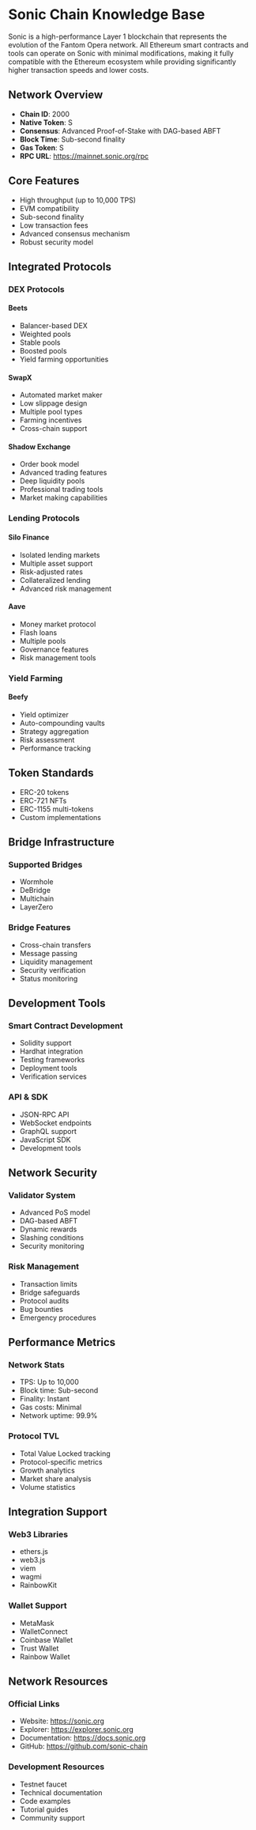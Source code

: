 ﻿# Sonic Chain Knowledge Base

Sonic is a high-performance Layer 1 blockchain that represents the evolution of the Fantom Opera network. All Ethereum smart contracts and tools can operate on Sonic with minimal modifications, making it fully compatible with the Ethereum ecosystem while providing significantly higher transaction speeds and lower costs.

## Network Overview

- **Chain ID**: 2000
- **Native Token**: S
- **Consensus**: Advanced Proof-of-Stake with DAG-based ABFT
- **Block Time**: Sub-second finality
- **Gas Token**: S
- **RPC URL**: https://mainnet.sonic.org/rpc

## Core Features

- High throughput (up to 10,000 TPS)
- EVM compatibility
- Sub-second finality
- Low transaction fees
- Advanced consensus mechanism
- Robust security model

## Integrated Protocols

### DEX Protocols

#### Beets
- Balancer-based DEX
- Weighted pools
- Stable pools
- Boosted pools
- Yield farming opportunities

#### SwapX
- Automated market maker
- Low slippage design
- Multiple pool types
- Farming incentives
- Cross-chain support

#### Shadow Exchange
- Order book model
- Advanced trading features
- Deep liquidity pools
- Professional trading tools
- Market making capabilities

### Lending Protocols

#### Silo Finance
- Isolated lending markets
- Multiple asset support
- Risk-adjusted rates
- Collateralized lending
- Advanced risk management

#### Aave
- Money market protocol
- Flash loans
- Multiple pools
- Governance features
- Risk management tools

### Yield Farming

#### Beefy
- Yield optimizer
- Auto-compounding vaults
- Strategy aggregation
- Risk assessment
- Performance tracking

## Token Standards

- ERC-20 tokens
- ERC-721 NFTs
- ERC-1155 multi-tokens
- Custom implementations

## Bridge Infrastructure

### Supported Bridges
- Wormhole
- DeBridge
- Multichain
- LayerZero

### Bridge Features
- Cross-chain transfers
- Message passing
- Liquidity management
- Security verification
- Status monitoring

## Development Tools

### Smart Contract Development
- Solidity support
- Hardhat integration
- Testing frameworks
- Deployment tools
- Verification services

### API & SDK
- JSON-RPC API
- WebSocket endpoints
- GraphQL support
- JavaScript SDK
- Development tools

## Network Security

### Validator System
- Advanced PoS model
- DAG-based ABFT
- Dynamic rewards
- Slashing conditions
- Security monitoring

### Risk Management
- Transaction limits
- Bridge safeguards
- Protocol audits
- Bug bounties
- Emergency procedures

## Performance Metrics

### Network Stats
- TPS: Up to 10,000
- Block time: Sub-second
- Finality: Instant
- Gas costs: Minimal
- Network uptime: 99.9%

### Protocol TVL
- Total Value Locked tracking
- Protocol-specific metrics
- Growth analytics
- Market share analysis
- Volume statistics

## Integration Support

### Web3 Libraries
- ethers.js
- web3.js
- viem
- wagmi
- RainbowKit

### Wallet Support
- MetaMask
- WalletConnect
- Coinbase Wallet
- Trust Wallet
- Rainbow Wallet

## Network Resources

### Official Links
- Website: https://sonic.org
- Explorer: https://explorer.sonic.org
- Documentation: https://docs.sonic.org
- GitHub: https://github.com/sonic-chain

### Development Resources
- Testnet faucet
- Technical documentation
- Code examples
- Tutorial guides
- Community support